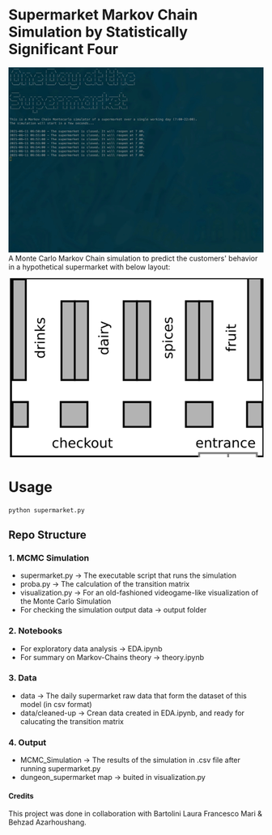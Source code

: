 # Supermarket Markov Chain Simulation by Statistically Significant Four

![MCMC Simulation](Simulator.gif)
A Monte Carlo Markov Chain simulation to predict the customers' behavior in a hypothetical supermarket with below layout:


![Supermarket layout](supermarkt.png)

# Usage
`python supermarket.py` 

## Repo Structure

### 1. MCMC Simulation
- supermarket.py -> The executable script that runs the simulation
- proba.py -> The calculation of the transition matrix
- visualization.py -> For an old-fashioned videogame-like visualization of the Monte Carlo Simulation
- For checking the simulation output data -> output folder

### 2. Notebooks
- For exploratory data analysis -> EDA.ipynb
- For summary on Markov-Chains theory -> theory.ipynb

### 3. Data
- data -> The daily supermarket raw data that form the dataset of this model (in csv format)
- data/cleaned-up -> Crean data created in EDA.ipynb, and ready for calucating the transition matrix

### 4. Output
- MCMC_Simulation -> The results of the simulation in .csv file after running supermarket.py 
- dungeon_supermarket map -> buited in visualization.py


#### Credits
This project was done in collaboration with Bartolini Laura Francesco Mari & Behzad Azarhoushang.


